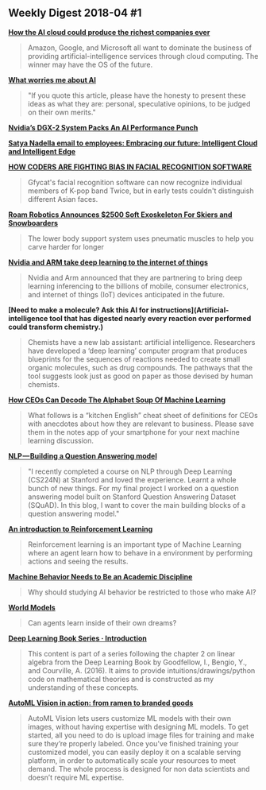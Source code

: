 ## Weekly Digest 2018-04 \#1

**[How the AI cloud could produce the richest companies ever](https://www.technologyreview.com/s/610554/how-the-ai-cloud-could-produce-the-richest-companies-ever/)**
> Amazon, Google, and Microsoft all want to dominate the business of providing artificial-intelligence services through cloud computing. The winner may have the OS of the future.

**[What worries me about AI]()**
> "If you quote this article, please have the honesty to present these ideas as what they are: personal, speculative opinions, to be judged on their own merits."

**[Nvidia’s DGX-2 System Packs An AI Performance Punch](https://www.nextplatform.com/2018/03/28/nvidia-dgx-2-system-packs-an-ai-performance-punch/)**
> 

**[Satya Nadella email to employees: Embracing our future: Intelligent Cloud and Intelligent Edge](https://news.microsoft.com/2018/03/29/satya-nadella-email-to-employees-embracing-our-future-intelligent-cloud-and-intelligent-edge/)**
> 

**[HOW CODERS ARE FIGHTING BIAS IN FACIAL RECOGNITION SOFTWARE](https://www.wired.com/story/how-coders-are-fighting-bias-in-facial-recognition-software/)**
> Gfycat's facial recognition software can now recognize individual members of K-pop band Twice, but in early tests couldn't distinguish different Asian faces.

**[Roam Robotics Announces $2500 Soft Exoskeleton For Skiers and Snowboarders](https://spectrum.ieee.org/the-human-os/biomedical/bionics/roam-robotics-announces-2500-soft-exoskeleton-for-skiers-and-snowboarders)**
> The lower body support system uses pneumatic muscles to help you carve harder for longer

**[Nvidia and ARM take deep learning to the internet of things](https://venturebeat.com/2018/03/27/nvidia-and-arm-take-deep-learning-to-the-internet-of-things/)**
> Nvidia and Arm announced that they are partnering to bring deep learning inferencing to the billions of mobile, consumer electronics, and internet of things (IoT) devices anticipated in the future.

**[Need to make a molecule? Ask this AI for instructions](Artificial-intelligence tool that has digested nearly every reaction ever performed could transform chemistry.)**
> Chemists have a new lab assistant: artificial intelligence. Researchers have developed a ‘deep learning’ computer program that produces blueprints for the sequences of reactions needed to create small organic molecules, such as drug compounds. The pathways that the tool suggests look just as good on paper as those devised by human chemists.

**[How CEOs Can Decode The Alphabet Soup Of Machine Learning](https://chiefexecutive.net/ceos-can-decode-alphabet-soup-machine-learning/)**
> What follows is a “kitchen English” cheat sheet of definitions for CEOs with anecdotes about how they are relevant to business. Please save them in the notes app of your smartphone for your next machine learning discussion.

**[NLP — Building a Question Answering model](https://towardsdatascience.com/nlp-building-a-question-answering-model-ed0529a68c54)**
> "I recently completed a course on NLP through Deep Learning (CS224N) at Stanford and loved the experience. Learnt a whole bunch of new things. For my final project I worked on a question answering model built on Stanford Question Answering Dataset (SQuAD). In this blog, I want to cover the main building blocks of a question answering model."

**[An introduction to Reinforcement Learning](https://medium.freecodecamp.org/an-introduction-to-reinforcement-learning-4339519de419)**
> Reinforcement learning is an important type of Machine Learning where an agent learn how to behave in a environment by performing actions and seeing the results.

**[Machine Behavior Needs to Be an Academic Discipline](http://nautil.us/issue/58/self/machine-behavior-needs-to-be-an-academic-discipline#pq=c02fFO)**
> Why should studying AI behavior be restricted to those who make AI?

**[World Models](https://worldmodels.github.io/)**
> Can agents learn inside of their own dreams?

**[Deep Learning Book Series · Introduction](https://hadrienj.github.io/posts/Deep-Learning-Book-Series-Introduction/)**
> This content is part of a series following the chapter 2 on linear algebra from the Deep Learning Book by Goodfellow, I., Bengio, Y., and Courville, A. (2016). It aims to provide intuitions/drawings/python code on mathematical theories and is constructed as my understanding of these concepts.

**[AutoML Vision in action: from ramen to branded goods](https://cloud.google.com/blog/big-data/2018/03/automl-vision-in-action-from-ramen-to-branded-goods)**
> AutoML Vision lets users customize ML models with their own images, without having expertise with designing ML models. To get started, all you need to do is upload image files for training and make sure they’re properly labeled. Once you’ve finished training your customized model, you can easily deploy it on a scalable serving platform, in order to automatically scale your resources to meet demand. The whole process is designed for non data scientists and doesn’t require ML expertise.
